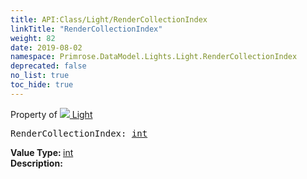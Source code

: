```yaml
---
title: API:Class/Light/RenderCollectionIndex
linkTitle: "RenderCollectionIndex"
weight: 82
date: 2019-08-02
namespace: Primrose.DataModel.Lights.Light.RenderCollectionIndex
deprecated: false
no_list: true
toc_hide: true
---
```

Property of <a href="/docs/api-reference/Class/Light"><img src="/icons/silk/lightbulb.png"/>&nbsp;Light</a>
<pre class="method-declaration">
RenderCollectionIndex: <a class="type" href="/docs/api-reference/System/Primitives#int32">int</a></pre>
<b>Value Type: </b>
<a class="type" href="/docs/api-reference/System/Primitives#int32">int</a>
<br/>
<b>Description: </b>